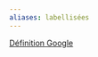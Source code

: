 ```yaml
---
aliases: labellisées
---
```


[Définition Google](https://developers.google.com/machine-learning/glossary#label)